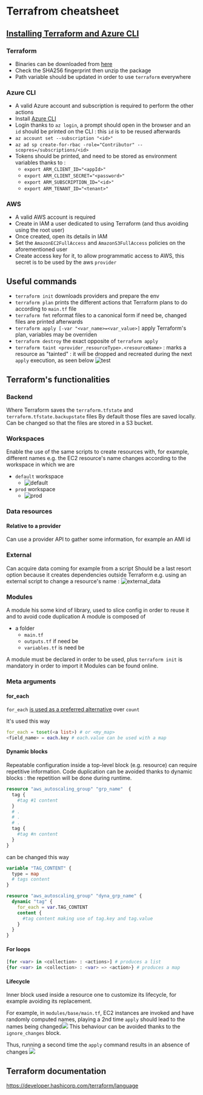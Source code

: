 # Terrafrom cheatsheet

## [Installing Terraform and Azure CLI](https://developer.hashicorp.com/terraform/tutorials/azure-get-started/infrastructure-as-code)

### Terraform

- Binaries can be downloaded from [here](https://developer.hashicorp.com/terraform/downloads)
- Check the SHA256 fingerprint then unzip the package
- Path variable should be updated in order to use `terraform` everywhere

### Azure CLI
- A valid Azure account and subscription is required to perform the other actions
- Install [Azure CLI](https://learn.microsoft.com/en-us/cli/azure/install-azure-cli-windows?tabs=azure-cli)
- Login thanks to `az login`, a prompt should open in the browser and an `id` should be printed on the CLI : this `id` is to be reused afterwards
- `az account set --subscription "<id>"`
- `az ad sp create-for-rbac -role="Contributor" --scopres=/subscriptions/<id>`
- Tokens should be printed, and need to be stored as environment variables thanks to :
    - `export ARM_CLIENT_ID="<appId>"`
    - `export ARM_CLIENT_SECRET="<password>"`
    - `export ARM_SUBSCRIPTION_ID="<id>"`
    - `export ARM_TENANT_ID="<tenant>"`

### AWS
- A valid AWS account is required
- Create in IAM a user dedicated to using Terraform (and thus avoiding using the root user)
- Once created, open its details in IAM
- Set the `AmazonEC2FullAccess` and `AmazonS3FullAccess` policies on the aforementioned user
- Create access key for it, to allow programmatic access to AWS, this secret is to be used by the aws `provider`


## Useful commands
- `terraform init` downloads providers and prepare the env
- `terraform plan` prints the different actions that Terraform plans to do according to `main.tf` file
- `terraform fmt` reformat files to a canonical form if need be, changed files are printed afterwards
- `terraform apply [-var "<var_name>=<var_value>]` apply Terraform's plan, variables may be overriden
- `terraform destroy` the exact opposite of `terraform apply`
- `terraform taint <provider_resourceType>.<resourceName>` : marks a resource as "tainted" : it will be dropped and recreated during the next `apply` execution, as seen below
  ![test](captures/taint.png)

## Terraform's functionalities
### Backend
Where Terraform saves the `terraform.tfstate` and `terraform.tfstate.backupstate` files
By default those files are saved locally.
Can be changed so that the files are stored in a S3 bucket.

### Workspaces
Enable the use of the same scripts to create resources with, for example, different names
e.g. the EC2 resource's name changes according to the workspace in which we are
- `default` workspace
  - ![default](captures/wkspace_default.png)
- `prod` workspace
  - ![prod](captures/wkspace_prod.png)

### Data resources
#### Relative to a provider
Can use a provider API to gather some information, for example an AMI id

### External 
Can acquire data coming for example from a script
Should be a last resort option because it creates dependencies outside Terraform
e.g. using an external script to change a resource's name :
![external_data](captures/external%20data.png)

### Modules
A module his some kind of library, used to slice config in order to reuse it and to avoid code duplication
A module is composed of
- a folder
  - `main.tf`
  - `outputs.tf` if need be
  - `variables.tf` is need be

A module must be declared in order to be used, plus `terraform init` is mandatory in order to import it
Modules can be found online.


### Meta arguments
#### for_each
`for_each` [is used as a preferred alternative](https://developer.hashicorp.com/terraform/language/meta-arguments/for_each) over `count`

It's used this way 

````terraform
for_each = toset(<a list>) # or <my_map>
<field_name> = each.key # each.value can be used with a map
```` 

#### Dynamic blocks
Repeatable configuration inside a top-level block (e.g. resource) can require repetitive information.
Code duplication can be avoided thanks to dynamic blocks : the repetition will be done during runtime.
````terraform
resource "aws_autoscaling_group" "grp_name"  {
  tag {
    #tag #1 content
  }
  # .
  # .
  # .
  tag {
    #tag #n content
  }
}
````
can be changed this way

````terraform
variable "TAG_CONTENT" {
  type = map
  # tags content
}

resource "aws_autoscaling_group" "dyna_grp_name" {
  dynamic "tag" {
    for_each = var.TAG_CONTENT
    content {
      #tag content making use of tag.key and tag.value
    }
  }
}
````

#### For loops
````terraform 
[for <var> in <collection> : <actions>] # produces a list
{for <var> in <collection> : <var> => <action>} # produces a map
````

#### Lifecycle
Inner block used inside a resource one to customize its lifecycle, for example avoiding its replacement.

For example, in `modules/base/main.tf`, EC2 instances are invoked and have randomly computed names, playing a 2nd time ``apply`` should lead to the names being changed![](/captures/replaced_name.png)
This behaviour can be avoided thanks to the ``ignore_changes`` block.

Thus, running a second time the ``apply`` command results in an absence of changes ![](./captures/lifecycle_ignore.png)

## Terraform documentation
https://developer.hashicorp.com/terraform/language

